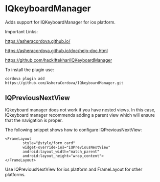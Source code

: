 # IQkeyboardManager

Adds support for IQKeyboardManager for ios platform.

Important Links:

https://asheracordova.github.io/

https://asheracordova.github.io/doc/help-doc.html

https://github.com/hackiftekhar/IQKeyboardManager

To install the plugin use:
```
cordova plugin add https://github.com/AsheraCordova/IQkeyboardManager.git
```

## IQPreviousNextView
IQkeyboard manager does not work if you have nested views. In this case, IQkeyboard manager recommends adding a parent view which will ensure that the navigation is proper.

The following snippet shows how to configure IQPreviousNextView:

```
<FrameLayout
        style="@style/form_card"
        widget-override-ios="IQPreviousNextView"
        android:layout_width="match_parent"
        android:layout_height="wrap_content">
</FrameLayout>        
```
Use IQPreviousNextView for ios platform and FrameLayout for other platforms.
